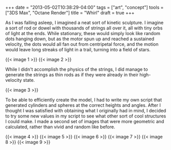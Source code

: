 +++
date = "2013-05-02T10:38:29-04:00"
tags = ["art", "concept"]
tools = ["3DS Max", "Octane Render"]
title = "Whirl"
draft = true
+++

As I was falling asleep, I imagined a neat sort of kinetic sculpture. I imagine a sort of rod or dowel with thousands of strings all over it, all with tiny orbs of light at the ends. While stationary, these would simply look like random dots hanging down, but as the motor spun up and reached a sustained velocity, the dots would all fan out from centripetal force, and the motion would leave long streaks of light in a trail, turning into a field of stars.<!--more-->

{{< image 1 >}}
{{< image 2 >}}

While I didn't accomplish the physics of the strings, I did manage to generate the strings as thin rods as if they were already in their high-velocity state.

{{< image 3 >}}

To be able to efficiently create the model, I had to write my own script that generated cylinders and spheres at the correct heights and angles. After I thought I was satisfied with obtaining what I originally had in mind, I decided to try some new values in my script to see what other sort of cool structures I could make. I made a second set of images that were more geometric and calculated, rather than vivid and random like before.

{{< image 4 >}}
{{< image 5 >}}
{{< image 6 >}}
{{< image 7 >}}
{{< image 8 >}}
{{< image 9 >}}
